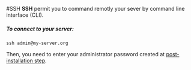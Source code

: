 #SSH
**SSH** permit you to command remotly your sever by command line interface (CLI).

##### To connect to your server:

`ssh admin@my-server.org`

Then, you need to enter your administrator password created at [post-installation step](postinstall).
